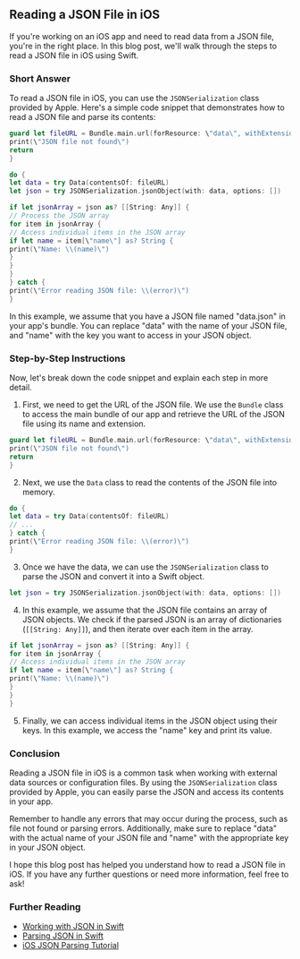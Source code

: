 ## Reading a JSON File in iOS

If you're working on an iOS app and need to read data from a JSON file, you're in the right place. In this blog post, we'll walk through the steps to read a JSON file in iOS using Swift.

### Short Answer

To read a JSON file in iOS, you can use the `JSONSerialization` class provided by Apple. Here's a simple code snippet that demonstrates how to read a JSON file and parse its contents:

```swift
guard let fileURL = Bundle.main.url(forResource: \"data\", withExtension: \"json\") else {
print(\"JSON file not found\")
return
}

do {
let data = try Data(contentsOf: fileURL)
let json = try JSONSerialization.jsonObject(with: data, options: [])

if let jsonArray = json as? [[String: Any]] {
// Process the JSON array
for item in jsonArray {
// Access individual items in the JSON array
if let name = item[\"name\"] as? String {
print(\"Name: \\(name)\")
}
}
}
} catch {
print(\"Error reading JSON file: \\(error)\")
}
```

In this example, we assume that you have a JSON file named \"data.json\" in your app's bundle. You can replace \"data\" with the name of your JSON file, and \"name\" with the key you want to access in your JSON object.

### Step-by-Step Instructions

Now, let's break down the code snippet and explain each step in more detail.

1. First, we need to get the URL of the JSON file. We use the `Bundle` class to access the main bundle of our app and retrieve the URL of the JSON file using its name and extension.

```swift
guard let fileURL = Bundle.main.url(forResource: \"data\", withExtension: \"json\") else {
print(\"JSON file not found\")
return
}
```

2. Next, we use the `Data` class to read the contents of the JSON file into memory.

```swift
do {
let data = try Data(contentsOf: fileURL)
// ...
} catch {
print(\"Error reading JSON file: \\(error)\")
}
```

3. Once we have the data, we can use the `JSONSerialization` class to parse the JSON and convert it into a Swift object.

```swift
let json = try JSONSerialization.jsonObject(with: data, options: [])
```

4. In this example, we assume that the JSON file contains an array of JSON objects. We check if the parsed JSON is an array of dictionaries (`[[String: Any]]`), and then iterate over each item in the array.

```swift
if let jsonArray = json as? [[String: Any]] {
for item in jsonArray {
// Access individual items in the JSON array
if let name = item[\"name\"] as? String {
print(\"Name: \\(name)\")
}
}
}
```

5. Finally, we can access individual items in the JSON object using their keys. In this example, we access the \"name\" key and print its value.

### Conclusion

Reading a JSON file in iOS is a common task when working with external data sources or configuration files. By using the `JSONSerialization` class provided by Apple, you can easily parse the JSON and access its contents in your app.

Remember to handle any errors that may occur during the process, such as file not found or parsing errors. Additionally, make sure to replace \"data\" with the actual name of your JSON file and \"name\" with the appropriate key in your JSON object.

I hope this blog post has helped you understand how to read a JSON file in iOS. If you have any further questions or need more information, feel free to ask!

### Further Reading

- [Working with JSON in Swift](https://developer.apple.com/swift/blog/?id=37)
- [Parsing JSON in Swift](https://www.swiftbysundell.com/basics/parsing-json/)
- [iOS JSON Parsing Tutorial](https://www.raywenderlich.com/3418439-json-parsing-tutorial-for-ios-getting-started)
